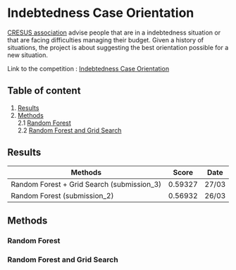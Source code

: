 # Indebtedness Case Orientation

[CRESUS association](https://www.cresus-iledefrance.org/) advise people that are
in a indebtedness situation or that are facing difficulties managing their budget.
Given a history of situations, the project is about suggesting the best orientation
possible for a new situation.

Link to the competition : [Indebtedness Case Orientation](https://www.kaggle.com/c/dsia-printemps-2019)

## Table of content
1. [Results](#results)  
2. [Methods](#methods)  
    2.1 [Random Forest](#random-forest)  
    2.2 [Random Forest and Grid Search](#random-forest-and-grid-search)  


## Results

Methods | Score | Date
------------ | ------------- | -------------
Random Forest + Grid Search (submission_3) | 0.59327 | 27/03
Random Forest (submission_2) | 0.56932 | 26/03


## Methods

### Random Forest


### Random Forest and Grid Search
